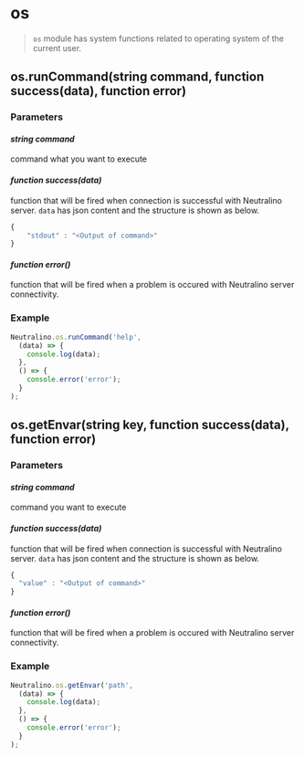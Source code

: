 # os

> `os` module has system functions related to operating system of the current user.

## os.runCommand(string command, function success(data), function error)

### Parameters

#### *string command*

command what you want to execute 

#### *function success(data)*

function that will be fired when connection is successful with Neutralino server. `data` has json content and the structure is shown as below. 

```js
{
    "stdout" : "<Output of command>"
}
```


#### *function error()*

function that will be fired when a problem is occured with Neutralino server connectivity. 



### Example

```js
Neutralino.os.runCommand('help', 
  (data) => {
    console.log(data);
  },
  () => {
    console.error('error');
  }
);
```

## os.getEnvar(string key, function success(data), function error)

### Parameters

#### *string command*

command you want to execute 

#### *function success(data)*

function that will be fired when connection is successful with Neutralino server. `data` has json content and the structure is shown as below. 
```js
{
  "value" : "<Output of command>"
}
```
#### *function error()*

function that will be fired when a problem is occured with Neutralino server connectivity. 



### Example

```js
Neutralino.os.getEnvar('path', 
  (data) => {
    console.log(data);
  },
  () => {
    console.error('error');
  }
);
```
